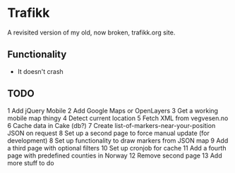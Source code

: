 # Trafikk #

A revisited version of my old, now broken, trafikk.org site. 

## Functionality ##

* It doesn't crash

## TODO ##

1 Add jQuery Mobile
2 Add Google Maps or OpenLayers
3 Get a working mobile map thingy
4 Detect current location
5 Fetch XML from vegvesen.no
6 Cache data in Cake (db?)
7 Create list-of-markers-near-your-position JSON on request
8 Set up a second page to force manual update (for development)
8 Set up functionality to draw markers from JSON map
9 Add a third page with optional filters
10 Set up cronjob for cache
11 Add a fourth page with predefined counties in Norway
12 Remove second page
13 Add more stuff to do
